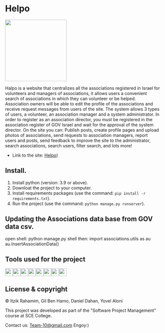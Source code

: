 # Helpo

<a href='https://helpo-t10.herokuapp.com//'><img src='ProjectManagement\static\img\Helpo-icon.ico' type='image' width="200" align ="center"></a>

Halpo is a website that centralizes all the associations registered in Israel for volunteers and managers of associations, it allows users a convenient search of associations in which they can volunteer or be helped.
Association owners will be able to edit the profile of the associations and receive request messages from users of the site.
The system allows 3 types of users, a volunteer, an association manager and a system administrator. In order to register as an association director, you must be registered in the association register of GOV Israel and wait for the approval of the system director.
On the site you can:
Publish posts, create profile pages and upload photos of associations, send requests to association managers, report users and posts, send feedback to improve the site to the administrator, search associations, search users, filter search, and lots more!

- Link to the site: [Helpo](https://helpo-t10.herokuapp.com//))

## Install.

1. Install python (version: 3.9 or above).
2. Downloat the project to your computer. 
3. Install requirements packages (use the command: ```pip install -r requirements.txt```).
4. Run the project (use the command: ```python manage.py runserver```).

## Updating the Associations data base from GOV data csv.
open shell: python manage.py shell
then:       import associations.utils as au
            au.InsertAssociationData()

## Tools used for the project
<a href="https://www.djangoproject.com/"><img height="25" src="https://img.favpng.com/20/6/19/django-python-computer-icons-logo-portable-network-graphics-png-favpng-fmTDmunynSK52axsEWGWJeDad.jpg"></a><a href="https://www.python.org/"><img height="25" src="https://d31ezp3r8jwmks.cloudfront.net/6cYH8JcSU5PvVajahP7MtRfc"></a><a href="https://github.com/"><img height="25" src="https://git-scm.com/images/logos/downloads/Git-Logo-1788C.png"></a><a href="https://www.jenkins.io/"><img height="25" src="https://www.jenkins.io/images/logo-title-opengraph.png"></a><a href="https://www.atlassian.com/software/jira?&aceid=&adposition=&adgroup=95003645449&campaign=9124878702&creative=542638212647&device=c&keyword=jira&matchtype=e&network=g&placement=&ds_kids=p51242189318&ds_e=GOOGLE&ds_eid=700000001558501&ds_e1=GOOGLE&gclid=CjwKCAjwv-GUBhAzEiwASUMm4i9DEFz5MD6NnG4D6XW4l6Qik9cR3Ynwy9hoQ7uQpda6lMvS6z2pZBoCLhUQAvD_BwE&gclsrc=aw.ds"><img height="25" src="https://www.ambient-it.net/wp-content/uploads/2022/04/Logo-Jira-200x175-2.png"></a><a href="https://html-css-js.com/"><img height="25" src="https://www.freepnglogos.com/uploads/html5-logo-png/html5-logo-devextreme-multi-purpose-controls-html-javascript-3.png"></a><a href="www.mongodb.com"><img height="25" src="https://rt-ed.co.il/wp-content/uploads/2021/05/MONGODB-LOGO.png"></a><a href="#"><img height="25" src="https://encrypted-tbn0.gstatic.com/images?q=tbn:ANd9GcQeD8zT_fQg01sUVft4rGb1ap7nWJ9CDWHYlPgitsVhfRFUK-F5RSnJvBcxn1lgSPHsgHU&usqp=CAU"></a>

## License & copyright

© Itzik Rahamim, Gil Ben Hamo, Daniel Dahan, Yovel Aloni

This project was developed as part of the "Software Project Management" course at SCE College.

Contact us: Team-10@gmail.com
Engoy:)